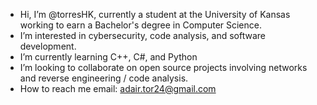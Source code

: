 - Hi, I’m @torresHK, currently a student at the University of Kansas working to earn a Bachelor's degree in Computer Science.
- I’m interested in cybersecurity, code analysis, and software development.
- I’m currently learning C++, C#, and Python
- I’m looking to collaborate on open source projects involving networks and reverse engineering / code analysis.
- How to reach me email: adair.tor24@gmail.com

<!---
torresHK/torresHK is a ✨ special ✨ repository because its `README.md` (this file) appears on your GitHub profile.
You can click the Preview link to take a look at your changes.
--->
